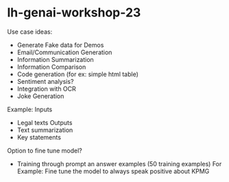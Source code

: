 # lh-genai-workshop-23

Use case ideas:

- Generate Fake data for Demos
- Email/Communication Generation
- Information Summarization
- Information Comparison
- Code generation (for ex: simple html table)
- Sentiment analysis?
- Integration with OCR
- Joke Generation

Example:
Inputs
- Legal texts
Outputs
- Text summarization
- Key statements
		
Option to fine tune model?
- Training through prompt an answer examples (50 training examples)
For Example: Fine tune the model to always speak positive about KPMG

